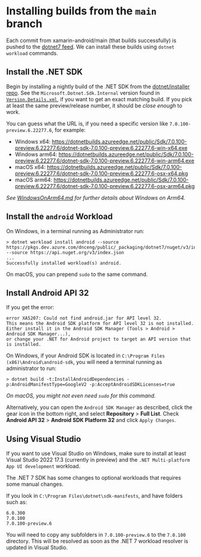 # Installing builds from the `main` branch

Each commit from xamarin-android/main (that builds successfully) is
pushed to the [dotnet7 feed][0]. We can install these builds using
`dotnet workload` commands.

## Install the .NET SDK

Begin by installing a nightly build of the .NET SDK from the
[dotnet/installer repo][1]. See the `Microsoft.Dotnet.Sdk.Internal`
version found in [`Version.Details.xml`][2], if you want to get an
exact matching build. If you pick at least the same preview/release
number, it should be *close enough* to work.

You can guess what the URL is, if you need a specific version like
`7.0.100-preview.6.22277.6`, for example:

* Windows x64: https://dotnetbuilds.azureedge.net/public/Sdk/7.0.100-preview.6.22277.6/dotnet-sdk-7.0.100-preview.6.22277.6-win-x64.exe
* Windows arm64: https://dotnetbuilds.azureedge.net/public/Sdk/7.0.100-preview.6.22277.6/dotnet-sdk-7.0.100-preview.6.22277.6-win-arm64.exe
* macOS x64: https://dotnetbuilds.azureedge.net/public/Sdk/7.0.100-preview.6.22277.6/dotnet-sdk-7.0.100-preview.6.22277.6-osx-x64.pkg
* macOS arm64: https://dotnetbuilds.azureedge.net/public/Sdk/7.0.100-preview.6.22277.6/dotnet-sdk-7.0.100-preview.6.22277.6-osx-arm64.pkg

*See [WindowsOnArm64.md][3] for further details about Windows on Arm64.*

## Install the `android` Workload

On Windows, in a terminal running as Administrator run:

```dotnetcli
> dotnet workload install android --source https://pkgs.dev.azure.com/dnceng/public/_packaging/dotnet7/nuget/v3/index.json --source https://api.nuget.org/v3/index.json
...
Successfully installed workload(s) android.
```

On macOS, you can prepend `sudo` to the same command.

## Install Android API 32

If you get the error:

```
error XA5207: Could not find android.jar for API level 32.
This means the Android SDK platform for API level 32 is not installed.
Either install it in the Android SDK Manager (Tools > Android > Android SDK Manager...),
or change your .NET for Android project to target an API version that is installed.
```

On Windows, if your Android SDK is located in `C:\Program Files
(x86)\Android\android-sdk`, you will need a terminal running as
administrator to run:

```dotnetcli
> dotnet build -t:InstallAndroidDependencies -p:AndroidManifestType=GoogleV2 -p:AcceptAndroidSDKLicenses=true
```

*On macOS, you might not even need `sudo` for this command.*

Alternatively, you can open the `Android SDK Manager` as described,
click the gear icon in the bottom right, and select **Repository** >
**Full List**. Check **Android API 32** > **Android SDK Platform 32**
and click `Apply Changes`.

## Using Visual Studio

If you want to use Visual Studio on Windows, make sure to install at
least Visual Studio 2022 17.3 (currently in preview) and the `.NET
Multi-platform App UI development` workload.

The .NET 7 SDK has some changes to optional workloads that requires
some manual changes.

If you look in `C:\Program Files\dotnet\sdk-manifests`, and have
folders such as:

```
6.0.300
7.0.100
7.0.100-preview.6
```

You will need to copy any subfolders in `7.0.100-preview.6` to the
`7.0.100` directory. This will be resolved as soon as the .NET 7
workload resolver is updated in Visual Studio.

[0]: https://dev.azure.com/dnceng/public/_artifacts/feed/dotnet7
[1]: https://github.com/dotnet/installer#table
[2]: ../../eng/Version.Details.xml
[3]: WindowsOnArm64.md
